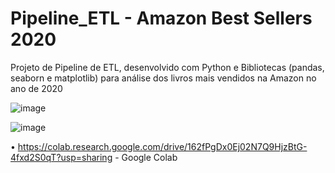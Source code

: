 # Pipeline_ETL - Amazon Best Sellers 2020
Projeto de Pipeline de ETL, desenvolvido com Python e Bibliotecas (pandas, seaborn e matplotlib) para análise dos livros mais vendidos na Amazon no ano de 2020

![image](https://github.com/Karina-Lima/Pipeline_ETL/assets/87882553/cb064805-cee7-43bc-a32e-0afb48c5c2d7)

![image](https://github.com/Karina-Lima/Pipeline_ETL/assets/87882553/3d18ef3c-e0e8-4d8a-9a3d-bbe4435593db)

• https://colab.research.google.com/drive/162fPgDx0Ej02N7Q9HjzBtG-4fxd2S0qT?usp=sharing - Google Colab
